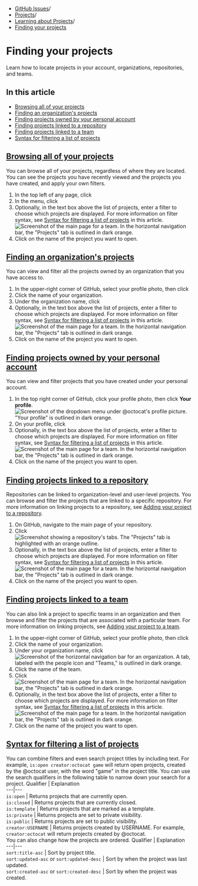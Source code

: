   * [GitHub Issues](https://docs.github.com/en/issues "GitHub Issues")/
  * [Projects](https://docs.github.com/en/issues/planning-and-tracking-with-projects "Projects")/
  * [Learning about Projects](https://docs.github.com/en/issues/planning-and-tracking-with-projects/learning-about-projects "Learning about Projects")/
  * [Finding your projects](https://docs.github.com/en/issues/planning-and-tracking-with-projects/learning-about-projects/finding-your-projects "Finding your projects")


# Finding your projects
Learn how to locate projects in your account, organizations, repositories, and teams.
## In this article
  * [Browsing all of your projects](https://docs.github.com/en/issues/planning-and-tracking-with-projects/learning-about-projects/finding-your-projects#browsing-all-of-your-projects)
  * [Finding an organization's projects](https://docs.github.com/en/issues/planning-and-tracking-with-projects/learning-about-projects/finding-your-projects#finding-an-organizations-projects)
  * [Finding projects owned by your personal account](https://docs.github.com/en/issues/planning-and-tracking-with-projects/learning-about-projects/finding-your-projects#finding-projects-owned-by-your-personal-account)
  * [Finding projects linked to a repository](https://docs.github.com/en/issues/planning-and-tracking-with-projects/learning-about-projects/finding-your-projects#finding-projects-linked-to-a-repository)
  * [Finding projects linked to a team](https://docs.github.com/en/issues/planning-and-tracking-with-projects/learning-about-projects/finding-your-projects#finding-projects-linked-to-a-team)
  * [Syntax for filtering a list of projects](https://docs.github.com/en/issues/planning-and-tracking-with-projects/learning-about-projects/finding-your-projects#syntax-for-filtering-a-list-of-projects)


## [Browsing all of your projects](https://docs.github.com/en/issues/planning-and-tracking-with-projects/learning-about-projects/finding-your-projects#browsing-all-of-your-projects)
You can browse all of your projects, regardless of where they are located. You can see the projects you have recently viewed and the projects you have created, and apply your own filters.
  1. In the top left of any page, click 
  2. In the menu, click 
  3. Optionally, in the text box above the list of projects, enter a filter to choose which projects are displayed. For more information on filter syntax, see [Syntax for filtering a list of projects](https://docs.github.com/en/issues/planning-and-tracking-with-projects/learning-about-projects/finding-your-projects#syntax-for-filtering-a-list-of-projects) in this article.
![Screenshot of the main page for a team. In the horizontal navigation bar, the "Projects" tab is outlined in dark orange.](https://docs.github.com/assets/cb-28561/images/help/projects-v2/index-filter-box.png)
  4. Click on the name of the project you want to open.


## [Finding an organization's projects](https://docs.github.com/en/issues/planning-and-tracking-with-projects/learning-about-projects/finding-your-projects#finding-an-organizations-projects)
You can view and filter all the projects owned by an organization that you have access to.
  1. In the upper-right corner of GitHub, select your profile photo, then click 
  2. Click the name of your organization.
  3. Under the organization name, click 
  4. Optionally, in the text box above the list of projects, enter a filter to choose which projects are displayed. For more information on filter syntax, see [Syntax for filtering a list of projects](https://docs.github.com/en/issues/planning-and-tracking-with-projects/learning-about-projects/finding-your-projects#syntax-for-filtering-a-list-of-projects) in this article.
![Screenshot of the main page for a team. In the horizontal navigation bar, the "Projects" tab is outlined in dark orange.](https://docs.github.com/assets/cb-28561/images/help/projects-v2/index-filter-box.png)
  5. Click on the name of the project you want to open.


## [Finding projects owned by your personal account](https://docs.github.com/en/issues/planning-and-tracking-with-projects/learning-about-projects/finding-your-projects#finding-projects-owned-by-your-personal-account)
You can view and filter projects that you have created under your personal account.
  1. In the top right corner of GitHub, click your profile photo, then click **Your profile**.
![Screenshot of the dropdown menu under @octocat's profile picture. "Your profile" is outlined in dark orange.](https://docs.github.com/assets/cb-13593/images/help/profile/profile-button-avatar-menu-global-nav-update.png)
  2. On your profile, click 
  3. Optionally, in the text box above the list of projects, enter a filter to choose which projects are displayed. For more information on filter syntax, see [Syntax for filtering a list of projects](https://docs.github.com/en/issues/planning-and-tracking-with-projects/learning-about-projects/finding-your-projects#syntax-for-filtering-a-list-of-projects) in this article.
![Screenshot of the main page for a team. In the horizontal navigation bar, the "Projects" tab is outlined in dark orange.](https://docs.github.com/assets/cb-28561/images/help/projects-v2/index-filter-box.png)
  4. Click on the name of the project you want to open.


## [Finding projects linked to a repository](https://docs.github.com/en/issues/planning-and-tracking-with-projects/learning-about-projects/finding-your-projects#finding-projects-linked-to-a-repository)
Repositories can be linked to organization-level and user-level projects. You can browse and filter the projects that are linked to a specific repository. For more information on linking projects to a repository, see [Adding your project to a repository](https://docs.github.com/en/issues/planning-and-tracking-with-projects/managing-your-project/adding-your-project-to-a-repository).
  1. On GitHub, navigate to the main page of your repository.
  2. Click 
![Screenshot showing a repository's tabs. The "Projects" tab is highlighted with an orange outline.](https://docs.github.com/assets/cb-3214/images/help/projects-v2/repo-tab.png)
  3. Optionally, in the text box above the list of projects, enter a filter to choose which projects are displayed. For more information on filter syntax, see [Syntax for filtering a list of projects](https://docs.github.com/en/issues/planning-and-tracking-with-projects/learning-about-projects/finding-your-projects#syntax-for-filtering-a-list-of-projects) in this article.
![Screenshot of the main page for a team. In the horizontal navigation bar, the "Projects" tab is outlined in dark orange.](https://docs.github.com/assets/cb-28561/images/help/projects-v2/index-filter-box.png)
  4. Click on the name of the project you want to open.


## [Finding projects linked to a team](https://docs.github.com/en/issues/planning-and-tracking-with-projects/learning-about-projects/finding-your-projects#finding-projects-linked-to-a-team)
You can also link a project to specific teams in an organization and then browse and filter the projects that are associated with a particular team. For more information on linking projects, see [Adding your project to a team](https://docs.github.com/en/issues/planning-and-tracking-with-projects/managing-your-project/adding-your-project-to-a-team).
  1. In the upper-right corner of GitHub, select your profile photo, then click 
  2. Click the name of your organization.
  3. Under your organization name, click 
![Screenshot of the horizontal navigation bar for an organization. A tab, labeled with the people icon and "Teams," is outlined in dark orange.](https://docs.github.com/assets/cb-22213/images/help/organizations/organization-teams-tab.png)
  4. Click the name of the team.
  5. Click 
![Screenshot of the main page for a team. In the horizontal navigation bar, the "Projects" tab is outlined in dark orange.](https://docs.github.com/assets/cb-17321/images/help/organizations/team-project-board-button.png)
  6. Optionally, in the text box above the list of projects, enter a filter to choose which projects are displayed. For more information on filter syntax, see [Syntax for filtering a list of projects](https://docs.github.com/en/issues/planning-and-tracking-with-projects/learning-about-projects/finding-your-projects#syntax-for-filtering-a-list-of-projects) in this article.
![Screenshot of the main page for a team. In the horizontal navigation bar, the "Projects" tab is outlined in dark orange.](https://docs.github.com/assets/cb-28561/images/help/projects-v2/index-filter-box.png)
  7. Click on the name of the project you want to open.


## [Syntax for filtering a list of projects](https://docs.github.com/en/issues/planning-and-tracking-with-projects/learning-about-projects/finding-your-projects#syntax-for-filtering-a-list-of-projects)
You can combine filters and even search project titles by including text. For example, `is:open creator:octocat game` will return open projects, created by the @octocat user, with the word "game" in the project title. You can use the search qualifiers in the following table to narrow down your search for a project.
Qualifier | Explanation  
---|---  
`is:open` | Returns projects that are currently open.  
`is:closed` | Returns projects that are currently closed.  
`is:template` | Returns projects that are marked as a template.  
`is:private` | Returns projects are set to private visibility.  
`is:public` | Returns projects are set to public visibility.  
`creator:USERNAME` | Returns projects created by USERNAME. For example, `creator:octocat` will return projects created by @octocat.  
You can also change how the projects are ordered.
Qualifier | Explanation  
---|---  
`sort:title-asc` | Sort by project title.  
`sort:updated-asc` or `sort:updated-desc` | Sort by when the project was last updated.  
`sort:created-asc` or `sort:created-desc` | Sort by when the project was created.
